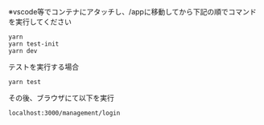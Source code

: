 ※vscode等でコンテナにアタッチし、/appに移動してから下記の順でコマンドを実行してください

```
yarn
yarn test-init
yarn dev
```

テストを実行する場合
```
yarn test
```

その後、ブラウザにて以下を実行
```
localhost:3000/management/login
```